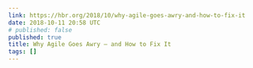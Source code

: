 ```yaml
---
link: https://hbr.org/2018/10/why-agile-goes-awry-and-how-to-fix-it
date: 2018-10-11 20:58 UTC
# published: false
published: true
title: Why Agile Goes Awry — and How to Fix It
tags: []
---
```



